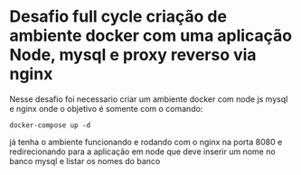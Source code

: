 # Desafio full cycle criação de ambiente docker com uma aplicação Node, mysql e proxy reverso via nginx

Nesse desafio foi necessario criar um ambiente docker com node js mysql e nginx onde o objetivo é somente com o comando:
```
docker-compose up -d
```
já tenha o ambiente funcionando e rodando com o nginx na porta 8080 e redirecionando para a aplicação em node que deve inserir um nome no banco mysql e listar os nomes do banco